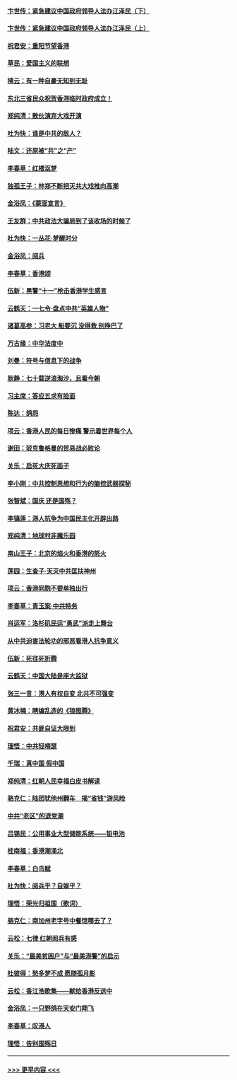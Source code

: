 #### [卞世传：紧急建议中国政府领导人法办江泽民（下）](../pages/nsc993/n11573390.md?t=10071755) 
#### [卞世传：紧急建议中国政府领导人法办江泽民（上）](../pages/nsc993/n11573208.md?t=10071755) 
#### [祝君安：重阳节望香港](../pages/nsc993/n11573190.md?t=10071755) 
#### [草民：爱国主义的联想](../pages/nsc993/n11572333.md?t=10071755) 
#### [拂云：有一种自豪无知到无耻](../pages/nsc993/n11572006.md?t=10071755) 
#### [东北三省民众祝贺香港临时政府成立！](../pages/nsc993/n11571215.md?t=10071755) 
#### [郑纯清：散伙演弃大戏开演](../pages/nsc993/n11570826.md?t=10071755) 
#### [吐为快：谁是中共的敌人？](../pages/nsc993/n11570817.md?t=10071755) 
#### [陆文：还原被“共”之“产”](../pages/nsc993/n11570798.md?t=10071755) 
#### [李春草：红楼沤梦](../pages/nsc993/n11569673.md?t=10071755) 
#### [独孤王子：林郑不断把灭共大戏推向高潮](../pages/nsc993/n11569381.md?t=10071755) 
#### [金浴凤：《蒙面宣言》](../pages/nsc993/n11569368.md?t=10071755) 
#### [王友群：中共政法大骗局到了该收场的时候了](../pages/nsc993/n11568940.md?t=10071755) 
#### [吐为快：一丛花‧梦醒时分](../pages/nsc993/n11567491.md?t=10071755) 
#### [金浴凤：阅兵](../pages/nsc993/n11567454.md?t=10071755) 
#### [李春草：香港颂](../pages/nsc993/n11567444.md?t=10071755) 
#### [伍新：黑警“十一”枪击香港学生感言](../pages/nsc993/n11567426.md?t=10071755) 
#### [云鹤天：一七令‧盘点中共“英雄人物”](../pages/nsc993/n11567091.md?t=10071755) 
#### [诸葛高参：习老大 船要沉 没得救 别挣巴了](../pages/nsc993/n11566976.md?t=10071755) 
#### [万古缘：中华法度中](../pages/nsc993/n11566726.md?t=10071755) 
#### [刘曼：符号与信息下的战争](../pages/nsc993/n11564655.md?t=10071755) 
#### [耿静：七十载逆浪淘沙，且看今朝](../pages/nsc993/n11564520.md?t=10071755) 
#### [习主席：答应五求有脸面](../pages/nsc993/n11563953.md?t=10071755) 
#### [陈达：鸽怨](../pages/nsc993/n11561879.md?t=10071755) 
#### [项云：香港人民的每日惨痛  警示着世界每个人](../pages/nsc993/n11559273.md?t=10071755) 
#### [谢田：驳克鲁格曼的贸易战必败论](../pages/nsc993/n11555840.md?t=10071755) 
#### [关乐：启死大庆死面子](../pages/nsc993/n11556823.md?t=10071755) 
#### [李小刚：中共控制思想和行为的脑控武器探秘](../pages/nsc993/n11556776.md?t=10071755) 
#### [张智斌：国庆  还是国殇？](../pages/nsc993/n11556617.md?t=10071755) 
#### [李镇莲：港人抗争为中国民主化开辟出路](../pages/nsc993/n11556570.md?t=10071755) 
#### [郑纯清：地球村非魔乐园](../pages/nsc993/n11555415.md?t=10071755) 
#### [南山王子：北京的焰火和香港的怒火](../pages/nsc993/n11555318.md?t=10071755) 
#### [莲园：生查子·天灭中共匡扶神州](../pages/nsc993/n11555302.md?t=10071755) 
#### [项云：香港同胞不要单独出行](../pages/nsc993/n11555276.md?t=10071755) 
#### [李春草：青玉案‧中共特务](../pages/nsc993/n11552356.md?t=10071755) 
#### [肖运军：洛杉矶民运“勇武”派走上舞台](../pages/nsc993/n11551595.md?t=10071755) 
#### [从中共迫害法轮功的邪恶看港人抗争意义](../pages/nsc993/n11540858.md?t=10071755) 
#### [伍新：死往死折腾](../pages/nsc993/n11550174.md?t=10071755) 
#### [云鹤天：中国大陆是座大监狱](../pages/nsc993/n11550155.md?t=10071755) 
#### [张三一言：港人有权自变 北共不可强变](../pages/nsc993/n11550132.md?t=10071755) 
#### [黄冰楠：瞎编乱造的《狼图腾》](../pages/nsc993/n11550082.md?t=10071755) 
#### [祝君安：共匪自证大限到](../pages/nsc993/n11550041.md?t=10071755) 
#### [理悟：中共轻嘚瑟](../pages/nsc993/n11547978.md?t=10071755) 
#### [千瑞：真中国 假中国](../pages/nsc993/n11547865.md?t=10071755) 
#### [郑纯清：红朝人民幸福白皮书解读](../pages/nsc993/n11547499.md?t=10071755) 
#### [骆克仁：陆团犹他州翻车　揭“省钱”游风险](../pages/nsc993/n11546977.md?t=10071755) 
#### [中共“老区”的退党潮](../pages/nsc993/n11545995.md?t=10071755) 
#### [吕锡民：公用事业大型储能系统——铅电池](../pages/nsc993/n11545701.md?t=10071755) 
#### [桂南福：香港潮涌北](../pages/nsc993/n11545682.md?t=10071755) 
#### [李春草：白鸟赋](../pages/nsc993/n11545663.md?t=10071755) 
#### [吐为快：阅兵乎？自娱乎？](../pages/nsc993/n11545625.md?t=10071755) 
#### [理悟：荣光归祖国（歌词）](../pages/nsc993/n11545616.md?t=10071755) 
#### [骆克仁：南加州老字号中餐馆哪去了？](../pages/nsc993/n11545120.md?t=10071755) 
#### [云松：七律 红朝阅兵有感](../pages/nsc993/n11542394.md?t=10071755) 
#### [关乐：“最美贫困户”与“最美港警”的启示](../pages/nsc993/n11542252.md?t=10071755) 
#### [杜彼得：愁多梦不成 愿随孤月影](../pages/nsc993/n11540296.md?t=10071755) 
#### [云松：香江浩歌集——献给香港反送中](../pages/nsc993/n11540149.md?t=10071755) 
#### [金浴凤：一只野鸽在天安门翔飞](../pages/nsc993/n11540280.md?t=10071755) 
#### [李春草：叹港人](../pages/nsc993/n11540119.md?t=10071755) 
#### [理悟：告别国殇日](../pages/nsc993/n11539610.md?t=10071755) 

----
#### [ >>> 更早内容 <<< ](../indexes/nsc993-earlier.md)
